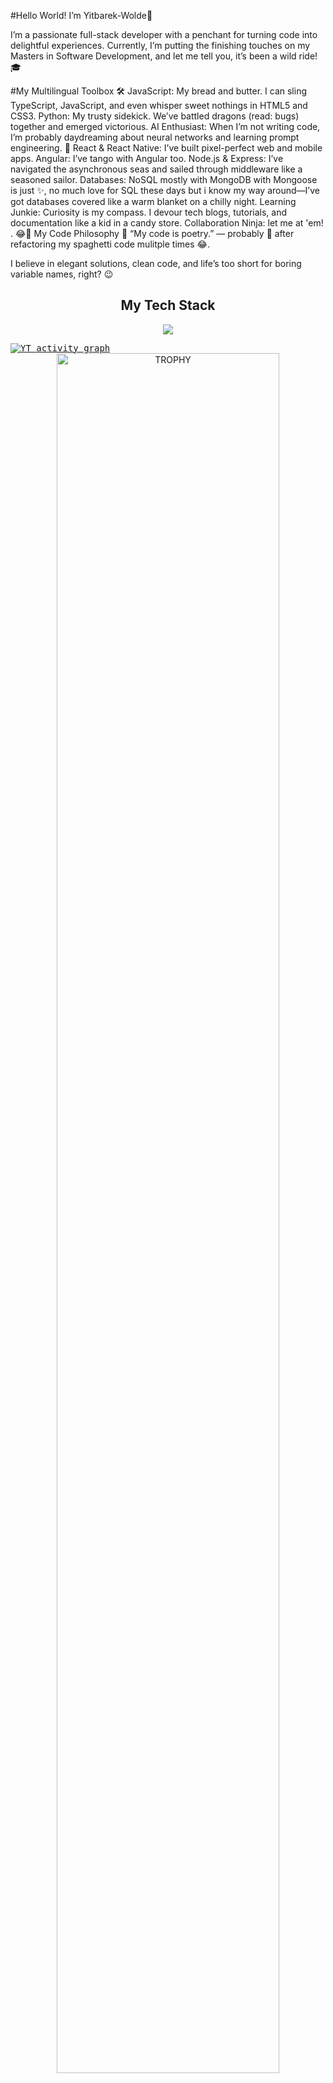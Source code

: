 #Hello World! I’m Yitbarek-Wolde👋

I’m a passionate full-stack developer with a penchant for turning code into delightful experiences. 
Currently, I’m putting the finishing touches on my Masters in Software Development, and let me tell you, it’s been a wild ride! 🎓

#My Multilingual Toolbox 🛠️
JavaScript: My bread and butter. I can sling TypeScript, JavaScript, and even whisper sweet nothings in HTML5 and CSS3.
Python: My trusty sidekick. We’ve battled dragons (read: bugs) together and emerged victorious.
AI Enthusiast: When I’m not writing code, I’m probably daydreaming about neural networks and learning prompt engineering. 🤖
React & React Native: I’ve built pixel-perfect web and mobile apps.
Angular: I’ve tango with Angular too.
Node.js & Express: I’ve navigated the asynchronous seas and sailed through middleware like a seasoned sailor.
Databases: NoSQL mostly with MongoDB with Mongoose is just ✨, no much love for SQL these days but i know my way around—I’ve got databases covered like a warm blanket on a chilly night.
Learning Junkie: Curiosity is my compass. I devour tech blogs, tutorials, and documentation like a kid in a candy store.
Collaboration Ninja: let me at 'em! . 😂🙌
My Code Philosophy 🌟
“My code is poetry.” — probably 🤞 after refactoring my spaghetti code mulitple times 😂.

I believe in elegant solutions, clean code, and life’s too short for boring variable names, right? 😉
<!---
Yitbarek-Wolde/Yitbarek-Wolde is a ✨ special ✨ repository because its `README.md` (this file) appears on your GitHub profile.
You can click the Preview link to take a look at your changes.
--->


<h2 align="center">My Tech Stack</h2>
<!--tech stack icons-->
<p align="center">
  <a href="https://skillicons.dev">
    <img src="https://skillicons.dev/icons?i=ai,angular, androidstudio, aws,babel, bootstrap, cpp,css,cypress,cassandra,docker,debian,django,express,git,github,flask,firebase,html,js,jquery,materialui,mongodb,mysql,linux,nextjs,nginx,nodejs,py,postgres,postman,react,redux,react,tailwind,ts,vite,vscodium,vscode,webpack,windows,npm,yarn&perline=6" />
  </a>
</p>

<samp>
  <a href="https://github.com/Yitbarek-Wolde">
    <img alt="YT activity graph" src="https://github-readme-activity-graph.vercel.app/graph?username=Yitbarek-Wolde&theme=github-compact&hide_border=true" />
  </a>
  <br/>
</samp>


<div align=center>
  <a href="https://github.com/ryo-ma/github-profile-trophy" title="Go to Source">
      <img align="center" width=84% src="https://github-profile-trophy.vercel.app/?username=Yitbarek-Wolde&theme=tokyonight&row=1&column=6&margin-h=15&margin-w=15&no-bg=true" alt="TROPHY" />
    </a>
  
</div>
